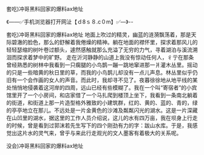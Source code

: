 套吃)冲哥黑料回家的爆料ax地址

《——✅手机浏览器打开网沚【ｄ8ｓ８.c０m】✅—》--

套吃)冲哥黑料回家的爆料ax地址	地面上吹过的精灵，幽蓝的涟漪飘荡着，那是天际碧澈的脸色，那么的舒解着我倦燥的精神。躺在地面的襟怀里，探求着那风儿的轻轻瑟缩的树叶卷过额头，遽然感触就那么充溢了无穷的力气，寻着湖泊与溪流溯洄而探求着梦中的旷野。
走在沂河静静的山道上我没有惊动任何人，彳亍在那条曾经熟悉的树林中我看到一只瘸腿的小鸟鹊一蹦一跳地窜进那一爿灌木丛里。摇动的只是一些暗黄的秋日里的草，而我的小鸟鹊儿却没有一点儿声息。林丛里似乎仍旧有一个会作画的女人的声音。而此时，我却寻不见了。夜暮徐徐地从地平线的某处悄悄地侵袭着这河岸的四周，远山已经有些模糊了。我在一个叫“寄宿者”的小宾馆里开了一个小房间，和店家借了一个马扎爬到楼顶上坐下，我看到一条南北躺着的街道，和街道上那一片造型格外雅致的小建筑群，红的、黄的、蓝的、青的，绿的亭亭地立在那儿。不远处是一片金黄色的沙滩及粼粼闪光的湖水。这是一片深藏在山凹里的湖水，据这里的工作人员介绍说，这儿的水有四万亩，我在坝身上行走的时候，曾是看到过郭沫若先生写下的四个刚劲有力的字：跋山水库。于是，我感觉出这片水的灵气来，曾乎与来此行走观光的文人墨客有着极大的关系呢。　　





没会)冲哥黑料回家的爆料ax地址
